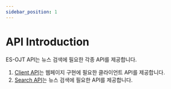 ```yaml
---
sidebar_position: 1
---
```


# API Introduction

ES-OJT API는 뉴스 검색에 필요한 각종 API를 제공합니다.

1. [Client API](./category/client-api)는 웹페이지 구현에 필요한 클라이언트 API를 제공합니다.
2. [Search API](./category/search-api)는 뉴스 검색에 필요한 API를 제공합니다.
